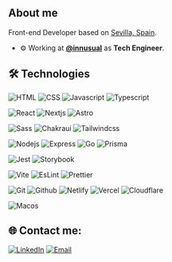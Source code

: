 ## About me
Front-end Developer based on [Sevilla, Spain](https://goo.gl/maps/2UHLNJrt2xnZ4qEy8).

- ⚙️ Working at **[@innusual](https://www.innusual.tech/)** as **Tech Engineer**.

## 🛠️ Technologies
![HTML](https://img.shields.io/badge/html-e34f26?style=for-the-badge&logo=html5&logoColor=white&labelColor=101010)
![CSS](https://img.shields.io/badge/css-1572b6?style=for-the-badge&logo=css3&logoColor=white&labelColor=101010)
![Javascript](https://img.shields.io/badge/javascript-f5e90f?style=for-the-badge&logo=javascript&logoColor=white&labelColor=101010)
![Typescript](https://img.shields.io/badge/typescript-3178C6?style=for-the-badge&logo=typescript&logoColor=white&labelColor=101010)

![React](https://img.shields.io/badge/react-86d3f7?style=for-the-badge&logo=react&logoColor=white&labelColor=101010)
![Nextjs](https://img.shields.io/badge/nextjs-101010?style=for-the-badge&logo=next.js&logoColor=white&labelColor=101010)
![Astro](https://img.shields.io/badge/astro-101010?style=for-the-badge&logo=astro&logoColor=white&labelColor=101010)

![Sass](https://img.shields.io/badge/sass-cc6699?style=for-the-badge&logo=sass&logoColor=white&labelColor=101010)
![Chakraui](https://img.shields.io/badge/chakraui-319795?style=for-the-badge&logo=chakra-ui&logoColor=white&labelColor=101010)
![Tailwindcss](https://img.shields.io/badge/tailwindcss-38b2ac?style=for-the-badge&logo=tailwind-css&logoColor=white&labelColor=101010)

![Nodejs](https://img.shields.io/badge/nodejs-339933?style=for-the-badge&logo=node.js&logoColor=white&labelColor=101010)
![Express](https://img.shields.io/badge/express-000000?style=for-the-badge&logo=express&logoColor=white&labelColor=101010)
![Go](https://img.shields.io/badge/go-%2300ADD8.svg?style=for-the-badge&logo=go&logoColor=white&labelColor=101010)
![Prisma](https://img.shields.io/badge/prisma-2d3748?style=for-the-badge&logo=prisma&logoColor=white&labelColor=101010)

![Jest](https://img.shields.io/badge/jest-c21325?style=for-the-badge&logo=jest&logoColor=white&labelColor=101010)
![Storybook](https://img.shields.io/badge/storybook-ff4785?style=for-the-badge&logo=storybook&logoColor=white&labelColor=101010)

![Vite](https://img.shields.io/badge/vite-646cff?style=for-the-badge&logo=vite&logoColor=white&labelColor=101010)
![EsLint](https://img.shields.io/badge/eslint-4b32c3?style=for-the-badge&logo=eslint&logoColor=white&labelColor=101010)
![Prettier](https://img.shields.io/badge/prettier-f7b93e?style=for-the-badge&logo=prettier&logoColor=white&labelColor=101010)

![Git](https://img.shields.io/badge/Git-fcaebc?style=for-the-badge&logo=git&logoColor=white&labelColor=101010)
![Github](https://img.shields.io/badge/github-181717?style=for-the-badge&logo=github&logoColor=white&labelColor=101010)
![Netlify](https://img.shields.io/badge/Netlify-aee6fc?style=for-the-badge&logo=netlify&logoColor=white&labelColor=101010)
![Vercel](https://img.shields.io/badge/Vercel-000000?style=for-the-badge&logo=vercel&logoColor=white&labelColor=101010)
![Cloudflare](https://img.shields.io/badge/Cloudflare-F38020?style=for-the-badge&logo=Cloudflare&logoColor=white&labelColor=101010)

![Macos](https://img.shields.io/badge/macos-000000?style=for-the-badge&logo=apple&logoColor=white&labelColor=101010)

## 🌐 Contact me:
[![LinkedIn](https://img.shields.io/badge/linkedin-%230077B5.svg?style=for-the-badge&logo=linkedin&logoColor=white)](https://www.linkedin.com/in/alejandrofal98/)
[![Email](https://img.shields.io/badge/Email-D14836?style=for-the-badge&logo=gmail&logoColor=white)](mailto:alejandrofalcar98@gmail.com)
